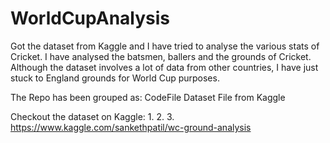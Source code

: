 # WorldCupAnalysis
Got the dataset from Kaggle and I have tried to analyse the various stats of Cricket. I have analysed the batsmen, ballers and the grounds of Cricket. Although the dataset involves a lot of data from other countries, I have just stuck to England grounds for World Cup purposes.

The Repo has been grouped as:
CodeFile
Dataset File from Kaggle 

Checkout the dataset on Kaggle:
1. 
2. 
3. https://www.kaggle.com/sankethpatil/wc-ground-analysis
